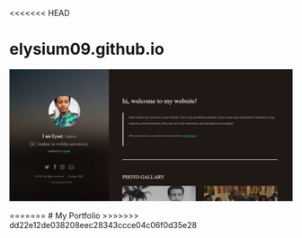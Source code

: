 <<<<<<< HEAD
# elysium09.github.io

<p float="left">
  <img src="images/thumbs/Capture.png"/>
</p>
=======
# My Portfolio
>>>>>>> dd22e12de038208eec28343ccce04c06f0d35e28
